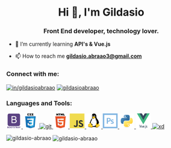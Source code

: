 <h1 align="center">Hi 👋, I'm Gildasio</h1>
<h3 align="center">Front End developer, technology lover.</h3>

- 🌱 I’m currently learning **API's & Vue.js**

- 📫 How to reach me **gildasio.abraao3@gmail.com**

<h3 align="left">Connect with me:</h3>
<p align="left">
<a href="https://linkedin.com/in/in/gildasioabraao" target="blank"><img align="center" src="https://img.shields.io/badge/LinkedIn-0077B5?style=for-the-badge&logo=linkedin&logoColor=white" alt="in/gildasioabraao"></a>
<a href="https://instagram.com/gildasioabraao" target="blank"><img align="center" src="https://img.shields.io/badge/Instagram-E4405F?style=for-the-badge&logo=instagram&logoColor=white" alt="gildasioabraao"></a>
</p>

<h3 align="left">Languages and Tools:</h3>
<p align="left"> <a href="https://getbootstrap.com" target="_blank"> <img src="https://raw.githubusercontent.com/devicons/devicon/master/icons/bootstrap/bootstrap-plain-wordmark.svg" alt="bootstrap" width="40" height="40"/> </a> <a href="https://www.w3schools.com/css/" target="_blank"> <img src="https://raw.githubusercontent.com/devicons/devicon/master/icons/css3/css3-original-wordmark.svg" alt="css3" width="40" height="40"/> </a> <a href="https://git-scm.com/" target="_blank"> <img src="https://www.vectorlogo.zone/logos/git-scm/git-scm-icon.svg" alt="git" width="40" height="40"/> </a> <a href="https://www.w3.org/html/" target="_blank"> <img src="https://raw.githubusercontent.com/devicons/devicon/master/icons/html5/html5-original-wordmark.svg" alt="html5" width="40" height="40"/> </a> <a href="https://developer.mozilla.org/en-US/docs/Web/JavaScript" target="_blank"> <img src="https://raw.githubusercontent.com/devicons/devicon/master/icons/javascript/javascript-original.svg" alt="javascript" width="40" height="40"/> </a> <a href="https://www.linux.org/" target="_blank"> <img src="https://raw.githubusercontent.com/devicons/devicon/master/icons/linux/linux-original.svg" alt="linux" width="40" height="40"/> </a> <a href="https://www.photoshop.com/en" target="_blank"> <img src="https://raw.githubusercontent.com/devicons/devicon/master/icons/photoshop/photoshop-line.svg" alt="photoshop" width="40" height="40"/> </a> <a href="https://www.python.org" target="_blank"> <img src="https://raw.githubusercontent.com/devicons/devicon/master/icons/python/python-original.svg" alt="python" width="40" height="40"/> </a> <a href="https://vuejs.org/" target="_blank"> <img src="https://raw.githubusercontent.com/devicons/devicon/master/icons/vuejs/vuejs-original-wordmark.svg" alt="vuejs" width="40" height="40"/> </a> <a href="https://www.adobe.com/products/xd.html" target="_blank"> <img src="https://cdn.worldvectorlogo.com/logos/adobe-xd.svg" alt="xd" width="40" height="40"/> </a> </p>

<p><img align="left" src="https://github-readme-stats.vercel.app/api/top-langs?username=gildasio-abraao&show_icons=true&locale=en&layout=compact" alt="gildasio-abraao" /></p>

<p>&nbsp;<img align="center" src="https://github-readme-stats.vercel.app/api?username=gildasio-abraao&show_icons=true&locale=en" alt="gildasio-abraao" /></p>
